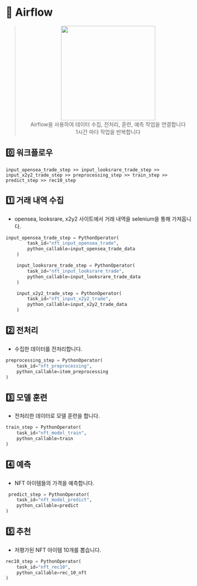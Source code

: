 # 🍃 Airflow
> <p align="center"><img src="https://user-images.githubusercontent.com/58590260/172518494-d50c7898-24c3-4b5e-93af-346ba018d634.png" width=250><br>
> Airflow을 사용하여 데이터 수집, 전처리, 훈련, 예측 작업을 연결합니다<br>
> 1시간 마다 작업을 반복합니다</p>
## 0️⃣ 워크플로우
```pyhton
input_opensea_trade_step >> input_looksrare_trade_step >> input_x2y2_trade_step >> preprocessing_step >> train_step >> predict_step >> rec10_step
```
## 1️⃣ 거래 내역 수집
- opensea, looksrare, x2y2 사이트에서 거래 내역을 selenium을 통해 가져옵니다.
```python
input_opensea_trade_step = PythonOperator(
        task_id="nft_input_opensea_trade",
        python_callable=input_opensea_trade_data
    )

    input_looksrare_trade_step = PythonOperator(
        task_id="nft_input_looksrare_trade",
        python_callable=input_looksrare_trade_data
    )

    input_x2y2_trade_step = PythonOperator(
        task_id="nft_input_x2y2_trade",
        python_callable=input_x2y2_trade_data
    )
```
## 2️⃣ 전처리
- 수집한 데이터를 전처리합니다.
```python
preprocessing_step = PythonOperator(
    task_id="nft_preprocessing",
    python_callable=item_preprocessing
)
```

## 3️⃣ 모델 훈련
- 전처리한 데이터로 모델 훈련을 합니다.
```python
train_step = PythonOperator(
    task_id="nft_model_train",
    python_callable=train
)
```

## 4️⃣ 예측
- NFT 아이템들의 가격을 예측합니다.
```python
 predict_step = PythonOperator(
    task_id="nft_model_predict",
    python_callable=predict
)
```
## 5️⃣ 추천
- 저평가된 NFT 아이템 10개를 뽑습니다.
```python
rec10_step = PythonOperator(
    task_id="nft_rec10",
    python_callable=rec_10_nft
)
```

